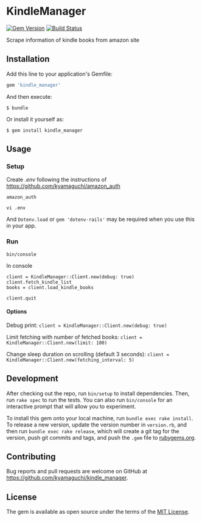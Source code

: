 # KindleManager

[![Gem Version](https://badge.fury.io/rb/kindle_manager.svg)](https://badge.fury.io/rb/kindle_manager)
[![Build Status](https://travis-ci.org/kyamaguchi/kindle_manager.svg?branch=master)](https://travis-ci.org/kyamaguchi/kindle_manager)

Scrape information of kindle books from amazon site

## Installation

Add this line to your application's Gemfile:

```ruby
gem 'kindle_manager'
```

And then execute:

    $ bundle

Or install it yourself as:

    $ gem install kindle_manager

## Usage

### Setup

Create _.env_ following the instructions of https://github.com/kyamaguchi/amazon_auth

```
amazon_auth

vi .env
```

And `Dotenv.load` or `gem 'dotenv-rails'` may be required when you use this in your app.

### Run

```
bin/console
```

In console

```
client = KindleManager::Client.new(debug: true)
client.fetch_kindle_list
books = client.load_kindle_books

client.quit
```

#### Options

Debug print: `client = KindleManager::Client.new(debug: true)`

Limit fetching with number of fetched books: `client = KindleManager::Client.new(limit: 100)`

Change sleep duration on scrolling (default 3 seconds): `client = KindleManager::Client.new(fetching_interval: 5)`

## Development

After checking out the repo, run `bin/setup` to install dependencies. Then, run `rake spec` to run the tests. You can also run `bin/console` for an interactive prompt that will allow you to experiment.

To install this gem onto your local machine, run `bundle exec rake install`. To release a new version, update the version number in `version.rb`, and then run `bundle exec rake release`, which will create a git tag for the version, push git commits and tags, and push the `.gem` file to [rubygems.org](https://rubygems.org).

## Contributing

Bug reports and pull requests are welcome on GitHub at https://github.com/kyamaguchi/kindle_manager.


## License

The gem is available as open source under the terms of the [MIT License](http://opensource.org/licenses/MIT).

